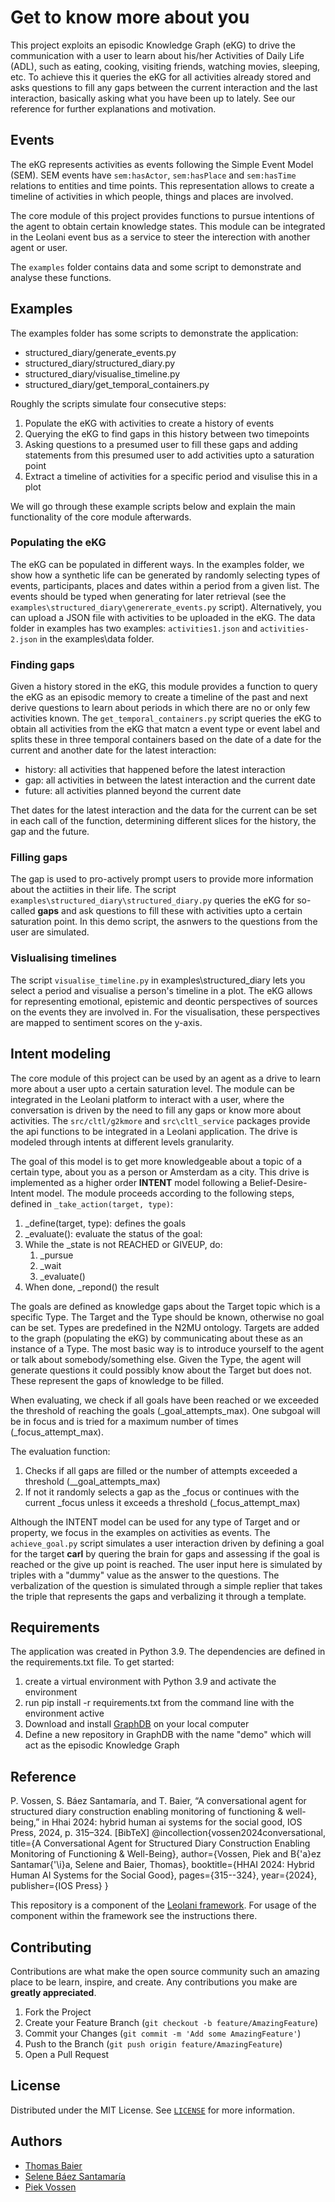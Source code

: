 # Get to know more about you

This project exploits an episodic Knowledge Graph (eKG) to drive the communication with a user to learn about his/her Activities of Daily Life (ADL), such as eating, cooking, visiting friends, watching movies, sleeping, etc. To achieve this it queries the eKG for all activities already stored and asks questions to fill any gaps between the current interaction and the last interaction, basically asking what you have been up to lately. See our reference for further explanations and motivation.

## Events
The eKG represents activities as events following the Simple Event Model (SEM). SEM events have ```sem:hasActor```, ```sem:hasPlace``` and ```sem:hasTime``` relations to entities and time points. This representation allows to create a timeline of activities in which people, things and places are involved.

The core module of this project provides functions to pursue intentions of the agent to obtain certain knowledge states. This module can be integrated in the Leolani event bus as a service to steer the interection with another agent or user.

The ```examples``` folder contains data and some script to demonstrate and analyse these functions. 

## Examples
The examples folder has some scripts to demonstrate the application:

* structured_diary/generate_events.py
* structured_diary/structured_diary.py
* structured_diary/visualise_timeline.py
* structured_diary/get_temporal_containers.py

Roughly the scripts simulate four consecutive steps:

1. Populate the eKG with activities to create a history of events
2. Querying the eKG to find gaps in this history between two timepoints
3. Asking questions to a presumed user to fill these gaps and adding statements from this presumed user to add activities upto a saturation point
4. Extract a timeline of activities for a specific period and visulise this in a plot

We will go through these example scripts below and explain the main functionality of the core module afterwards.

### Populating the eKG
The eKG can be populated in different ways. In the examples folder, we show how a synthetic life can be generated by randomly selecting types of events, participants, places and dates within a period from a given list. The events should be typed when generating for later retrieval (see the ```examples\structured_diary\genererate_events.py``` script). Alternatively, you can upload a JSON file with activities to be uploaded in the eKG. The data folder in examples has two examples: ```activities1.json``` and ```activities-2.json``` in the examples\data folder.

### Finding gaps
Given a history stored in the eKG, this module provides a function to query the eKG as an episodic memory to create a timeline of the past and next derive questions to learn about periods in which there are no or only few activities known. The ```get_temporal_containers.py``` script queries the eKG to obtain all activities from the eKG that matcn a event type or event label and splits these in three temporal containers based on the date of a date for the current and another date for the latest interaction:

* history: all activities that happened before the latest interaction
* gap: all activities in between the latest interaction and the current date
* future: all activities planned beyond the current date

Thet dates for the latest interaction and the data for the current can be set in each call of the function, determining different slices for the history, the gap and the future.

### Filling gaps
The gap is used to pro-actively prompt users to provide more information about the actiities in their life. The script ```examples\structured_diary\structured_diary.py``` queries the eKG for so-called **gaps** and ask questions to fill these with activities upto a certain saturation point. In this demo script, the asnwers to the questions from the user are simulated.

### Vislualising timelines
The script ```visualise_timeline.py``` in examples\structured_diary lets you select a period and visualise a person's timeline in a plot. The eKG allows for representing emotional, epistemic and deontic perspectives of sources on the events they are involved in. For the visualisation, these perspectives are mapped to sentiment scores on the y-axis.

## Intent modeling

The core module of this project can be used by an agent as a drive to learn more about a user upto a certain saturation level. The module can be integrated in the Leolani platform to interact with a user, where the conversation is driven by the need to fill any gaps or know more about activities. The ```src/cltl/g2kmore``` and ```src\cltl_service``` packages provide the api functions to be integrated in a Leolani application. The drive is modeled through intents at different levels granularity.

The goal of this model is to get more knowledgeable about a topic of a certain type, about you as a person or Amsterdam as a city. This drive is implemented as a higher order **INTENT** model following a Belief-Desire-Intent model. The module proceeds according to the following steps, defined in ```_take_action(target, type)```:

1. _define(target, type): defines the goals
2. _evaluate(): evaluate the status of the goal:
3. While the _state is not REACHED or GIVEUP, do:
   1. _pursue
   2. _wait
   3. _evaluate()
4. When done, _repond() the result

The goals are defined as knowledge gaps about the Target topic which is a specific Type. The Target and the Type should be known, otherwise no goal can be set. Types are predefined in the N2MU ontology. Targets are added to the graph (populating the eKG) by communicating about these as an instance of a Type. The most basic way is to introduce yourself to the agent or talk about somebody/something else. Given the Type, the agent will generate questions it could possibly know about the Target but does not. These represent the gaps of knowledge to be filled.

When evaluating, we check if all goals have been reached or we exceeded the threshold of reaching the goals (_goal_attempts_max). One subgoal will be in focus and is tried for a maximum number of times (_focus_attempt_max).

The evaluation function:

1. Checks if all gaps are filled or the number of attempts exceeded a threshold (__goal_attempts_max)
2. If not it randomly selects a gap as the _focus or continues with the current _focus unless it exceeds a threshold (_focus_attempt_max)

Although the INTENT model can be used for any type of Target and or property, we focus in the examples on activities as events. The ```achieve_goal.py``` script simulates a user interaction driven by defining a goal for the target **carl** by quering the brain for gaps and assessing if the goal is reached or the give up point is reached. The user input here is simulated by triples with a "dummy" value as the answer to the questions. The verbalization of the question is simulated through a simple replier that takes the triple that represents the gaps and verbalizing it through a template.

## Requirements
The application was created in Python 3.9. The dependencies are defined in the requirements.txt file. To get started:

1. create a virtual environment with Python 3.9 and activate the environment
2. run pip install -r requirements.txt from the command line with the environment active
3. Download and install [GraphDB](https://www.ontotext.com/products/graphdb) on your local computer
4. Define a new repository in GraphDB with the name "demo" which will act as the episodic Knowledge Graph

## Reference
P. Vossen, S. Báez Santamaría, and T. Baier, “A conversational agent for structured diary construction enabling monitoring of functioning & well-being,” in Hhai 2024: hybrid human ai systems for the social good, IOS Press, 2024, p. 315–324.
[BibTeX]
@incollection{vossen2024conversational,
title={A Conversational Agent for Structured Diary Construction Enabling Monitoring of Functioning \& Well-Being},
author={Vossen, Piek and B{\'a}ez Santamar{\'\i}a, Selene and Baier, Thomas},
booktitle={HHAI 2024: Hybrid Human AI Systems for the Social Good},
pages={315--324},
year={2024},
publisher={IOS Press}
}

This repository is a component of the [Leolani framework](https://github.com/leolani/cltl-combot).
For usage of the component within the framework see the instructions there.


## Contributing

Contributions are what make the open source community such an amazing place to be learn, inspire, and create. Any contributions you make are **greatly appreciated**.

1. Fork the Project
2. Create your Feature Branch (`git checkout -b feature/AmazingFeature`)
3. Commit your Changes (`git commit -m 'Add some AmazingFeature'`)
4. Push to the Branch (`git push origin feature/AmazingFeature`)
5. Open a Pull Request


<!-- LICENSE -->
## License

Distributed under the MIT License. See [`LICENSE`](https://github.com/leolani/cltl-combot/blob/main/LICENCE) for more information.

<!-- CONTACT -->
## Authors

* [Thomas Baier](https://www.linkedin.com/in/thomas-baier-05519030/)
* [Selene Báez Santamaría](https://selbaez.github.io/)
* [Piek Vossen](https://github.com/piekvossen)
